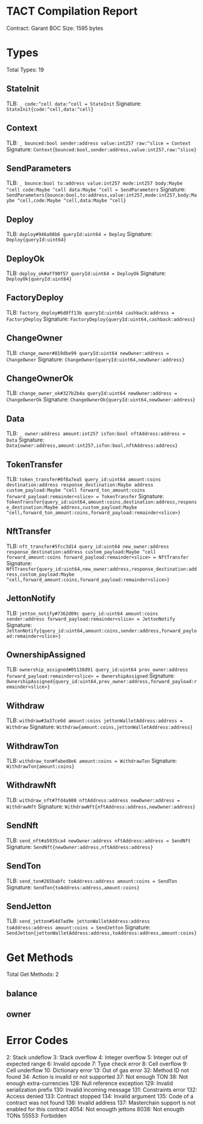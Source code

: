 # TACT Compilation Report
Contract: Garant
BOC Size: 1595 bytes

# Types
Total Types: 19

## StateInit
TLB: `_ code:^cell data:^cell = StateInit`
Signature: `StateInit{code:^cell,data:^cell}`

## Context
TLB: `_ bounced:bool sender:address value:int257 raw:^slice = Context`
Signature: `Context{bounced:bool,sender:address,value:int257,raw:^slice}`

## SendParameters
TLB: `_ bounce:bool to:address value:int257 mode:int257 body:Maybe ^cell code:Maybe ^cell data:Maybe ^cell = SendParameters`
Signature: `SendParameters{bounce:bool,to:address,value:int257,mode:int257,body:Maybe ^cell,code:Maybe ^cell,data:Maybe ^cell}`

## Deploy
TLB: `deploy#946a98b6 queryId:uint64 = Deploy`
Signature: `Deploy{queryId:uint64}`

## DeployOk
TLB: `deploy_ok#aff90f57 queryId:uint64 = DeployOk`
Signature: `DeployOk{queryId:uint64}`

## FactoryDeploy
TLB: `factory_deploy#6d0ff13b queryId:uint64 cashback:address = FactoryDeploy`
Signature: `FactoryDeploy{queryId:uint64,cashback:address}`

## ChangeOwner
TLB: `change_owner#819dbe99 queryId:uint64 newOwner:address = ChangeOwner`
Signature: `ChangeOwner{queryId:uint64,newOwner:address}`

## ChangeOwnerOk
TLB: `change_owner_ok#327b2b4a queryId:uint64 newOwner:address = ChangeOwnerOk`
Signature: `ChangeOwnerOk{queryId:uint64,newOwner:address}`

## Data
TLB: `_ owner:address amount:int257 isTon:bool nftAddress:address = Data`
Signature: `Data{owner:address,amount:int257,isTon:bool,nftAddress:address}`

## TokenTransfer
TLB: `token_transfer#0f8a7ea5 query_id:uint64 amount:coins destination:address response_destination:Maybe address custom_payload:Maybe ^cell forward_ton_amount:coins forward_payload:remainder<slice> = TokenTransfer`
Signature: `TokenTransfer{query_id:uint64,amount:coins,destination:address,response_destination:Maybe address,custom_payload:Maybe ^cell,forward_ton_amount:coins,forward_payload:remainder<slice>}`

## NftTransfer
TLB: `nft_transfer#5fcc3d14 query_id:uint64 new_owner:address response_destination:address custom_payload:Maybe ^cell forward_amount:coins forward_payload:remainder<slice> = NftTransfer`
Signature: `NftTransfer{query_id:uint64,new_owner:address,response_destination:address,custom_payload:Maybe ^cell,forward_amount:coins,forward_payload:remainder<slice>}`

## JettonNotify
TLB: `jetton_notify#7362d09c query_id:uint64 amount:coins sender:address forward_payload:remainder<slice> = JettonNotify`
Signature: `JettonNotify{query_id:uint64,amount:coins,sender:address,forward_payload:remainder<slice>}`

## OwnershipAssigned
TLB: `ownership_assigned#05138d91 query_id:uint64 prev_owner:address forward_payload:remainder<slice> = OwnershipAssigned`
Signature: `OwnershipAssigned{query_id:uint64,prev_owner:address,forward_payload:remainder<slice>}`

## Withdraw
TLB: `withdraw#3a37ce0d amount:coins jettonWalletAddress:address = Withdraw`
Signature: `Withdraw{amount:coins,jettonWalletAddress:address}`

## WithdrawTon
TLB: `withdraw_ton#fabed8e6 amount:coins = WithdrawTon`
Signature: `WithdrawTon{amount:coins}`

## WithdrawNft
TLB: `withdraw_nft#7fd4a980 nftAddress:address newOwner:address = WithdrawNft`
Signature: `WithdrawNft{nftAddress:address,newOwner:address}`

## SendNft
TLB: `send_nft#a5935ca4 newOwner:address nftAddress:address = SendNft`
Signature: `SendNft{newOwner:address,nftAddress:address}`

## SendTon
TLB: `send_ton#265babfc toAddress:address amount:coins = SendTon`
Signature: `SendTon{toAddress:address,amount:coins}`

## SendJetton
TLB: `send_jetton#54d7ad9e jettonWalletAddress:address toAddress:address amount:coins = SendJetton`
Signature: `SendJetton{jettonWalletAddress:address,toAddress:address,amount:coins}`

# Get Methods
Total Get Methods: 2

## balance

## owner

# Error Codes
2: Stack undeflow
3: Stack overflow
4: Integer overflow
5: Integer out of expected range
6: Invalid opcode
7: Type check error
8: Cell overflow
9: Cell underflow
10: Dictionary error
13: Out of gas error
32: Method ID not found
34: Action is invalid or not supported
37: Not enough TON
38: Not enough extra-currencies
128: Null reference exception
129: Invalid serialization prefix
130: Invalid incoming message
131: Constraints error
132: Access denied
133: Contract stopped
134: Invalid argument
135: Code of a contract was not found
136: Invalid address
137: Masterchain support is not enabled for this contract
4054: Not enougth jettons
8038: Not enougth TONs
55553: Forbidden